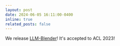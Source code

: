 ```yaml
---
layout: post
date: 2024-06-05 16:11:00-0400
inline: true
related_posts: false
---
```


We release [LLM-Blender](https://github.com/yuchenlin/LLM-Blender)! It's accepted to ACL 2023!